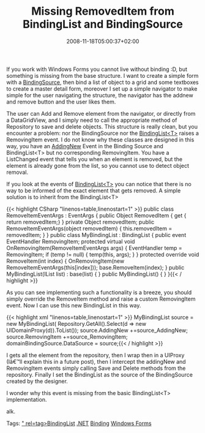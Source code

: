 ﻿---
title: "Missing RemovedItem from BindingList and BindingSource"
description: ""
date: 2008-11-18T05:00:37+02:00
draft: false
tags: [NET framework]
categories: [NET framework]
---
If you work with Windows Forms you cannot live without binding :D, but something is missing from the base structure. I want to create a simple form with a [BindingSource](http://msdn.microsoft.com/en-us/library/system.windows.forms.bindingsource.aspx), then bind a list of object to a grid and some textboxes to create a master detail form, moreover I set up a simple navigator to make simple for the user navigating the structure, the navigator has the addnew and remove button and the user likes them.

The user can Add and Remove element from the navigator, or directly from a DataGridView, and I simply need to call the appropriate method of Repository to save and delete objects. This structure is really clean, but you encounter a problem: nor the BindingSource nor the [BindingList&lt;T&gt;](http://msdn.microsoft.com/en-us/library/ms132679.aspx) raises a RemovingItem event. I do not know why these classes are designed in this way, you have an [AddingNew](http://msdn.microsoft.com/en-us/library/system.windows.forms.bindingsource.addingnew.aspx) Event in the Binding Source and BindingList&lt;T&gt; but no corresponding RemovingItem. You have a ListChanged event that tells you when an element is removed, but the element is already gone from the list, so you cannot use to detect object removal.

If you look at the events of [BindingList&lt;T&gt;](http://msdn.microsoft.com/en-us/library/ms132740.aspx) you can notice that there is no way to be informed of the exact element that gets removed. A simple solution is to inherit from the BindingList&lt;T&gt;

{{< highlight CSharp "linenos=table,linenostart=1" >}}
public class RemoveItemEventArgs : EventArgs
{
    public Object RemovedItem
    {
        get { return removedItem;}
    }
    private Object removedItem;
    public RemoveItemEventArgs(object removedItem)
    {
        this.removedItem = removedItem;
    }
}
public class MyBindingList<T> : BindingList<T>
{
    public event EventHandler<RemoveItemEventArgs> RemovingItem;
    protected virtual void OnRemovingItem(RemoveItemEventArgs args)
    {
        EventHandler<RemoveItemEventArgs> temp = RemovingItem;
        if (temp != null)
        {
            temp(this, args);
        }
    }
    protected override void RemoveItem(int index)
    {
        OnRemovingItem(new RemoveItemEventArgs(this[index]));
        base.RemoveItem(index);
    }
    public MyBindingList(IList<T> list) : base(list)
    {
    }
    public MyBindingList()
    {
    }
}{{< / highlight >}}

<!-- Code inserted with Steve Dunn's Windows Live Writer Code Formatter Plugin.  http://dunnhq.com -->

As you can see implementing such a functionality is a breeze, you should simply override the RemoveItem method and raise a custom RemovingItem event. Now I can use this new BindingList in this way.

{{< highlight xml "linenos=table,linenostart=1" >}}
MyBindingList<UIDomainProxy> source = new MyBindingList<UIDomainProxy>(
    Repository<Domain>.GetAll().Select(d => new UIDomainProxy(d)).ToList());
source.AddingNew +=source_AddingNew;
source.RemovingItem +=source_RemovingItem;
domainBindingSource.DataSource = source;{{< / highlight >}}

<!-- Code inserted with Steve Dunn's Windows Live Writer Code Formatter Plugin.  http://dunnhq.com -->

I gets all the element from the repository, then I wrap then in a UIProxy (Iâ€™ll explain this in a future post), then I intercept the addingNew and RemovingItem events simply calling Save and Delete methods from the repository. Finally I set the BindingList as the source of the BindingSource created by the designer.

I wonder why this event is missing from the basic BindingList&lt;T&gt; implementation.

alk.

Tags: [" rel=tag&gt;BindingList](http://technorati.com/tag/BindingList&lt;T&gt;) [.NET](http://technorati.com/tag/.NET) [Binding](http://technorati.com/tag/Binding) [Windows Forms](http://technorati.com/tag/Windows%20Forms)
